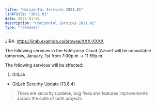 ```yaml
---
title: "Horizontal Services 2021.01"
linkTitle: "2021.01"
date: 2021-01-01
description: "Horizontal Services 2021.01"
type: "releases"
---
```


JIRA: https://jirab.example.ca/browse/XXX-XXXX

The following services in the Enterprise Cloud (Azure) will be unavailable tomorrow, January, 1st from 7:00p.m -> 11:59p.m.

The following services will be affected:

1. GitLab

* GitLab Security Update (13.8.4)

> There are security updates, bug fixes and features improvements across the suite of both projects.
